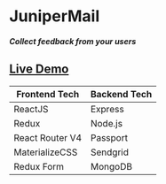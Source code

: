 # JuniperMail
##### Collect feedback from your users

## [Live Demo](https://junipermail.herokuapp.com)

| Frontend Tech | Backend Tech |
| ------ | ------ |
| ReactJS | Express |
| Redux | Node.js |
| React Router V4 | Passport |
| MaterializeCSS | Sendgrid |
| Redux Form | MongoDB |